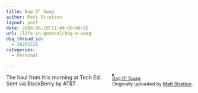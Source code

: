 ```yaml
---
title: Bag O’ Swag
author: Matt Stratton
layout: post
date: 2008-06-10T11:49:00+00:00
url: /life-in-general/bag-o-swag
dsq_thread_id:
  - 28264316
categories:
  - Personal

---
```

<div style="float:right;margin-left:10px;margin-bottom:10px;">
  <a href="https://www.flickr.com/photos/mugsy/2567445985/" title="photo sharing"><img src="https://farm4.static.flickr.com/3169/2567445985_ffe66966a8_m.jpg" alt="" style="border:solid 2px #000000;" /></a> <br /> <span style="font-size:.9em;margin-top:0;"> <a href="https://www.flickr.com/photos/mugsy/2567445985/">Bag O&#8217; Swag</a> <br /> Originally uploaded by <a href="https://www.flickr.com/people/mugsy/">Matt Stratton</a>. </span>
</div>

The haul from this morning at Tech Ed.  
Sent via BlackBerry by AT&T